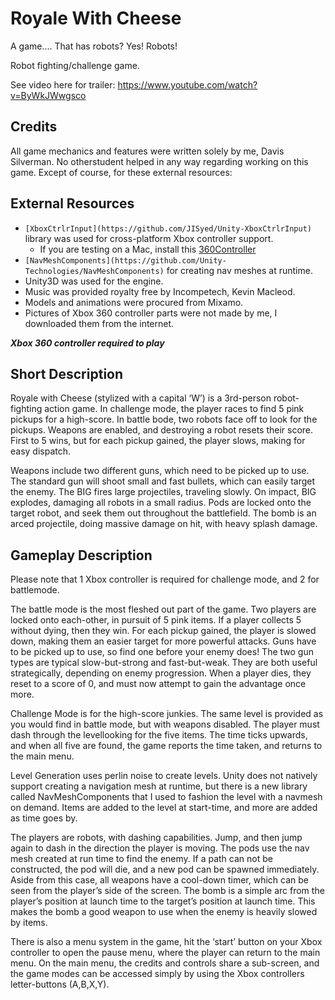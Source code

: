 # Royale With Cheese #

A game.... That has robots? Yes! Robots!

Robot fighting/challenge game.

See video here for trailer: https://www.youtube.com/watch?v=ByWkJWwgsco

## Credits ##

All game mechanics and features were written solely by me, Davis Silverman. No otherstudent helped in any way regarding working on this game. Except of course, for these external resources:

## External Resources ##

* `[XboxCtrlrInput](https://github.com/JISyed/Unity-XboxCtrlrInput)`
library was used for cross-platform Xbox controller support.
    * If you are testing on a Mac, install this [360Controller](https://github.com/360Controller/360Controller/releases)
* `[NavMeshComponents](https://github.com/Unity-Technologies/NavMeshComponents)`
for creating nav meshes at runtime.
* Unity3D was used for the engine.
* Music was provided royalty free by Incompetech, Kevin Macleod.
* Models and animations were procured from Mixamo.
* Pictures of Xbox 360 controller parts were not made by me, I downloaded them from the internet.

***Xbox 360 controller required to play***

## Short Description ##

Royale with Cheese (stylized with a capital ‘W’) is a 3rd-person robot-fighting
action game. In challenge mode, the player races to find 5 pink pickups for a
high-score. In battle bode, two robots face off to look for the pickups.
Weapons are enabled, and destroying a robot resets their score.
First to 5 wins, but for each pickup gained, the player slows,
making for easy dispatch.

Weapons include two different guns, which need to be picked up to use.
The standard gun will shoot small and fast bullets, which can easily target
the enemy. The BIG fires large projectiles, traveling slowly. On impact,
BIG explodes, damaging all robots in a small radius. Pods are locked onto
the target robot, and seek them out throughout the battlefield.
The bomb is an arced projectile, doing massive damage on hit,
with heavy splash damage.

## Gameplay Description ##

Please note that 1 Xbox controller is required for challenge mode,
and 2 for battlemode.

The battle mode is the most fleshed out part of the game.
Two players are locked onto each-other, in pursuit of 5 pink items.
If a player collects 5 without dying, then they win.
For each pickup gained, the player is slowed down, making them an easier
target for more powerful attacks. Guns have to be picked up to use,
so find one before your enemy does! The two gun types are typical
slow-but-strong and fast-but-weak. They are both useful strategically,
depending on enemy progression. When a player dies, they reset to a score of 0,
and must now attempt to gain the advantage once more.

Challenge Mode is for the high-score junkies. The same level is provided as you
would find in battle mode, but with weapons disabled.
The player must dash through the levellooking for the five items. The time ticks
upwards, and when all five are found, the game reports the time taken,
and returns to the main menu.

Level Generation uses perlin noise to create levels. Unity does not natively
support creating a navigation mesh at runtime, but there is a new library
called NavMeshComponents that I used to fashion the level with a navmesh on demand.
Items are added to the level at start-time, and more are added as time goes by.

The players are robots, with dashing capabilities. Jump, and then jump again to dash
in the direction the player is moving. The pods use the nav mesh created at run time
to find the enemy. If a path can not be constructed, the pod will die, and a new pod
can be spawned immediately. Aside from this case, all weapons have a cool-down timer,
which can be seen from the player’s side of the screen. The bomb is a simple arc from
the player’s position at launch time to the target’s position at launch time.
This makes the bomb a good weapon to use when the enemy is heavily slowed by items.

There is also a menu system in the game, hit the ‘start’ button on your Xbox controller
to open the pause menu, where the player can return to the main menu.
On the main menu, the credits and controls share a sub-screen, and the game modes
can be accessed simply by using the Xbox controllers letter-buttons (A,B,X,Y).
